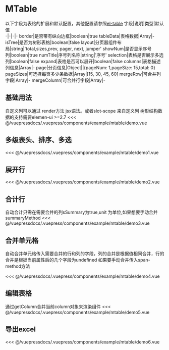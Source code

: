 
# MTable

以下字段为表格的扩展和默认配置，其他配置请参照[el-table](https://element.eleme.io/#/zh-CN/component/table)
字段|说明|类型|默认值  
-|-|-|-
border|是否带有纵向边框|boolean|true
tableData|表格数据|Array|-
isTree|是否为树形表格|boolean|false
layout|分页器组件布局|string|'total,sizes,prev, pager, next, jumper'
showNum|是否显示序号列|boolean|true
numTitle|序号列名称|string|'序号'
selection|表格是否展示多选列|boolean|false
expand|表格是否可以展开|boolean|false
columns|表格描述列信息|Array|-
page|分页信息|Object||{pageNum: 1,pageSize: 15,total: 0}
pageSizes|可选择每页多少条数据|Array|[15, 30, 45, 60]
mergeRow|可合并列字段|Array|-
mergeColumn|可合并行字段|Array|-


##  基础用法
自定义列可以通过 render方法 jsx语法。或者slot-scope 来自定义列
树形结构数据的支持需要elemen-ui >=2.7
<demo-block>
<example-mtable-demo slot="source"/>
 <<< @/vuepressdocs/.vuepress/components/example/mtable/demo.vue
</demo-block>

## 多级表头、排序、多选
<demo-block>
<example-mtable-demo1 slot="source"/>
 <<< @/vuepressdocs/.vuepress/components/example/mtable/demo1.vue
</demo-block>

## 展开行
<demo-block>
<example-mtable-demo2 slot="source"/>
 <<< @/vuepressdocs/.vuepress/components/example/mtable/demo2.vue
</demo-block>


## 合计行
自动合计只需在需要合并的列sSummary为true,unit 为单位,如果想要手动合并summaryMethod
<demo-block>
<example-mtable-demo3 slot="source"/>
 <<< @/vuepressdocs/.vuepress/components/example/mtable/demo3.vue
</demo-block>

## 合并单元格
自动合并单元格传入需要合并的行和列的字段，列的合并是根据值相同合并，行的合并是根据当前属性后的几个字段为undefined
如果要手动合并传入span-method方法

<demo-block>
<example-mtable-demo4 slot="source"/>
 <<< @/vuepressdocs/.vuepress/components/example/mtable/demo4.vue
</demo-block>

## 编辑表格
通过getColumn合并当前column对象来渲染组件
<demo-block>
<example-mtable-demo5 slot="source"/>
 <<< @/vuepressdocs/.vuepress/components/example/mtable/demo5.vue
</demo-block>


## 导出excel
<demo-block>
<example-mtable-demo6 slot="source"/>
 <<< @/vuepressdocs/.vuepress/components/example/mtable/demo6.vue
</demo-block>


 

 
